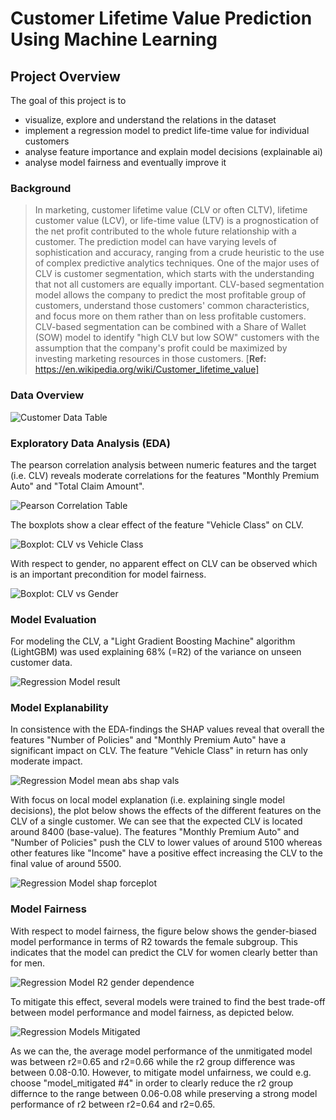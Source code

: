 # Customer Lifetime Value Prediction Using Machine Learning

## **Project Overview**
The goal of this project is to 
- visualize, explore and understand the relations in the dataset
- implement a regression model to predict life-time value for individual customers
- analyse feature importance and explain model decisions (explainable ai)
- analyse model fairness and eventually improve it 


### **Background**
>In marketing, customer lifetime value (CLV or often CLTV), lifetime customer value (LCV), or life-time value (LTV) is a prognostication of the net profit contributed to the whole future relationship with a customer. The prediction model can have varying levels of sophistication and accuracy, ranging from a crude heuristic to the use of complex predictive analytics techniques. One of the major uses of CLV is customer segmentation, which starts with the understanding that not all customers are equally important. CLV-based segmentation model allows the company to predict the most profitable group of customers, understand those customers' common characteristics, and focus more on them rather than on less profitable customers. CLV-based segmentation can be combined with a Share of Wallet (SOW) model to identify "high CLV but low SOW" customers with the assumption that the company's profit could be maximized by investing marketing resources in those customers. [**Ref:** https://en.wikipedia.org/wiki/Customer_lifetime_value]


### **Data Overview**
![Customer Data Table ](./images/datatable.jpg)

### **Exploratory Data Analysis (EDA)**
The pearson correlation analysis between numeric features and the target (i.e. CLV) reveals moderate correlations for the features "Monthly Premium Auto" and "Total Claim Amount".

![Pearson Correlation Table ](./images/PearsonCorrelation.jpg)

The boxplots show a clear effect of the feature "Vehicle Class" on CLV.

![Boxplot: CLV vs Vehicle Class](./images/CLV_vehicle_class.jpg)

With respect to gender, no apparent effect on CLV can be observed which is an important precondition for model fairness.

![Boxplot: CLV vs Gender](./images/CLV_gender.jpg)

### **Model Evaluation**
For modeling the CLV, a "Light Gradient Boosting Machine" algorithm (LightGBM) was used explaining 68% (=R2) of the variance on unseen customer data.

![Regression Model result ](./images/CLV_regression_model.jpg)

### **Model Explanability**

In consistence with the EDA-findings the SHAP values reveal that overall the features "Number of Policies" and "Monthly Premium Auto" have a significant impact on CLV. The feature "Vehicle Class" in return has only moderate impact.

![Regression Model mean abs shap vals ](./images/regression_model_meanshap.jpg)

With focus on local model explanation (i.e. explaining single model decisions), the plot below shows the effects of the different features on the CLV of a single customer. We can see that the expected CLV is located around 8400 (base-value). The features "Monthly Premium Auto" and "Number of Policies" push the CLV to lower values of around 5100 whereas other features like "Income" have a positive effect increasing the CLV to the final value of around 5500.  

![Regression Model shap forceplot](./images/regression_model_shaplocal.jpg)

### **Model Fairness**
With respect to model fairness, the figure below shows the gender-biased model performance in terms of R2 towards the female subgroup. This indicates that the model can predict the CLV for women clearly better than for men. 

![Regression Model R2 gender dependence](./images/R2_gender_biased.png)

To mitigate this effect, several models were trained to find the best trade-off between model performance and model fairness, as depicted below.

![Regression Models Mitigated](./images/model_fairness.png)

As we can the, the average model performance of the unmitigated model was between r2=0.65 and r2=0.66 while the r2 group difference was between 0.08-0.10. However, to mitigate model unfairness, we could e.g. choose "model_mitigated #4" in order to clearly reduce the r2 group differnce to the range between 0.06-0.08 while preserving a strong model performance of r2 between r2=0.64 and r2=0.65.